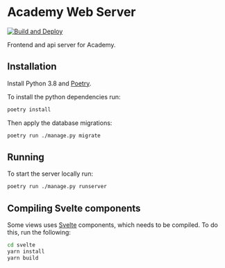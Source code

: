 # Academy Web Server

[![Build and Deploy](https://github.com/beeracademy/web/workflows/Build%20and%20Deploy/badge.svg?branch=master)](https://github.com/beeracademy/web/actions)

Frontend and api server for Academy.

## Installation

Install Python 3.8 and [Poetry](https://poetry.eustace.io/).

To install the python dependencies run:

```sh
poetry install
```

Then apply the database migrations:

```sh
poetry run ./manage.py migrate
```

## Running

To start the server locally run:

```sh
poetry run ./manage.py runserver
```

## Compiling Svelte components

Some views uses [Svelte](https://svelte.dev/) components, which needs to be compiled.
To do this, run the following:
```sh
cd svelte
yarn install
yarn build
```
